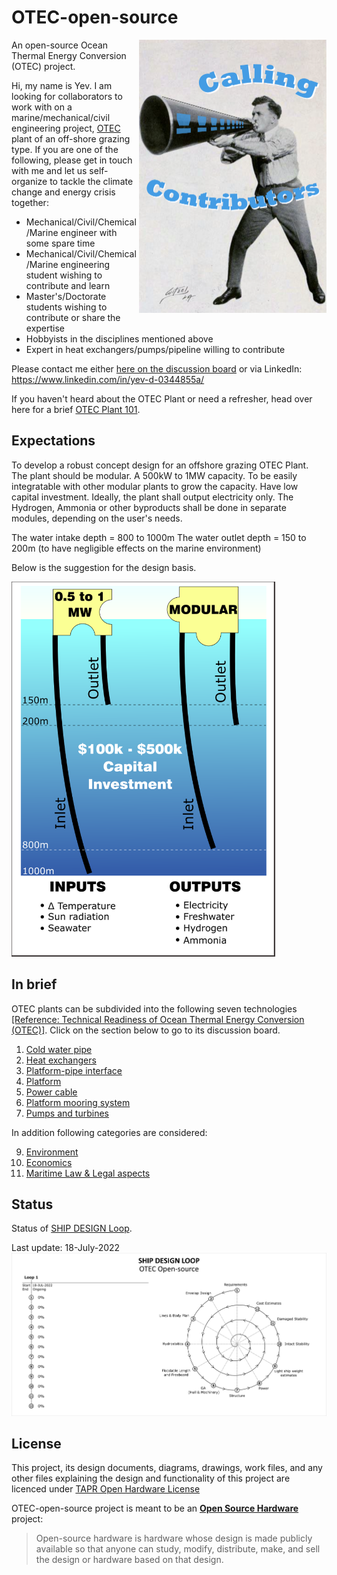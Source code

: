 # OTEC-open-source
<img align="right" width="300px" src="IMG/Calling-contributors.png" title="American director Thomas H. Ince using a giant megaphone, on page 138 of Peter Milne, Motion Picture Directing; The Facts and Theories of the Newest Art (1922).(Peter Milne, Motion Picture Directing; The Facts and Theories of the Newest Art, Falk Publishing Co., New York, 1922, on the Internet Archive.)" alt="American director Thomas H. Ince using a giant megaphone, on page 138 of Peter Milne, Motion Picture Directing; The Facts and Theories of the Newest Art (1922).(Peter Milne, Motion Picture Directing; The Facts and Theories of the Newest Art, Falk Publishing Co., New York, 1922, on the Internet Archive.)">
An open-source Ocean Thermal Energy Conversion (OTEC) project.

Hi, my name is Yev. I am looking for collaborators to work with on a marine/mechanical/civil engineering project, [OTEC](https://en.wikipedia.org/wiki/Ocean_thermal_energy_conversion) plant of an off-shore grazing type. If you are one of the following, please get in touch with me and let us self-organize to tackle the climate change and energy crisis together:

* Mechanical/Civil/Chemical/Marine engineer with some spare time
* Mechanical/Civil/Chemical/Marine engineering student wishing to contribute and learn
* Master's/Doctorate students wishing to contribute or share the expertise
* Hobbyists in the disciplines mentioned above
* Expert in heat exchangers/pumps/pipeline willing to contribute

Please contact me either [here on the discussion board](https://github.com/yev-d/OTEC-open-source/discussions/1#discussion-4121236) or via LinkedIn: https://www.linkedin.com/in/yev-d-0344855a/

If you haven't heard about the OTEC Plant or need a refresher, head over here for a brief [OTEC Plant 101](https://github.com/yev-d/OTEC-open-source/blob/faed2eac8a5f5c1297273f6227dcf2dd2ea728ff/OTEC-Plant-101.md). 

## Expectations

To develop a robust concept design for an offshore grazing OTEC Plant. The plant should be modular. A 500kW to 1MW capacity. To be easily integratable with other modular plants to grow the capacity. Have low capital investment. Ideally, the plant shall output electricity only. The Hydrogen, Ammonia or other byproducts shall be done in separate modules, depending on the user's needs.

The water intake depth = 800 to 1000m
The water outlet depth = 150 to 200m (to have negligible effects on the marine environment)

Below is the suggestion for the design basis.

<img alt="design basis rev.00" src="IMG/Design_Basis_Rev.00.png" height=600>

## In brief

OTEC plants can be subdivided into the following seven technologies [[Reference: Technical Readiness of Ocean Thermal Energy Conversion (OTEC)]](https://github.com/yev-d/OTEC-open-source/blob/main/Literature%20Review/PDF/2009-11_Technical%20Readiness%20of%20Ocean%20Thermal%20Energy%20Conversion%20(OTEC)%20Nov-2009.pdf). Click on the section below to go to its discussion board.

1. [Cold water pipe](https://github.com/yev-d/OTEC-open-source/discussions/2#discussion-4123687)
2. [Heat exchangers](https://github.com/yev-d/OTEC-open-source/discussions/3#discussion-4123694)
3. [Platform-pipe interface](https://github.com/yev-d/OTEC-open-source/discussions/4#discussion-4123698)
4. [Platform](https://github.com/yev-d/OTEC-open-source/discussions/5#discussion-4123704)
5. [Power cable](https://github.com/yev-d/OTEC-open-source/discussions/6#discussion-4123707)
6. [Platform mooring system](https://github.com/yev-d/OTEC-open-source/discussions/7#discussion-4123709)
7. [Pumps and turbines](https://github.com/yev-d/OTEC-open-source/discussions/8#discussion-4123711)

In addition following categories are considered:

9. [Environment](https://github.com/yev-d/OTEC-open-source/discussions/9#discussion-4123713)
10. [Economics](https://github.com/yev-d/OTEC-open-source/discussions/10#discussion-4123714)
11. [Maritime Law & Legal aspects](https://github.com/yev-d/OTEC-open-source/discussions/11#discussion-4123715)

## Status
Status of [SHIP DESIGN Loop](Ship-design-loop/README.md).

Last update: 18-July-2022
<img title="Ship Design Loop status" src="Ship-design-loop/IMG/Ship-design-loop-status.png" alt="Ship Design Loop status">

## License

This project, its design documents, diagrams, drawings, work files, and any other files explaining the design and functionality of this project are licenced under [TAPR Open Hardware License](http://www.tapr.org/ohl.html)

OTEC-open-source project is meant to be an [**Open Source Hardware**](https://www.oshwa.org/definition/) project:

> Open-source hardware is hardware whose design is made publicly available so that anyone can study, modify, distribute, make, and sell the design or hardware based on that design.
